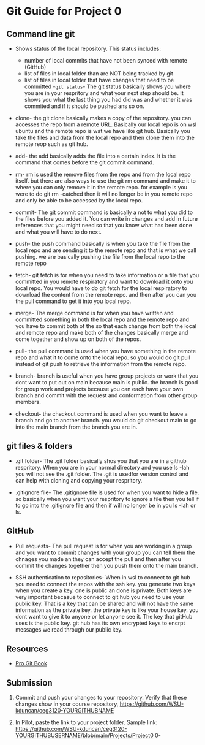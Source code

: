 # Git Guide for Project 0

## Command line git
  - Shows status of the local repository. This status includes:
    - number of local commits that have not been synced with remote (GitHub)
    - list of files in local folder than are NOT being tracked by git
    - list of files in local folder that have changes that need to be committed
 -`git status`-
The git status basically shows you where you are in your respritory and what your next step should be. It shows you what the last thing you had did was and whether it was commited 
and if it should be pushed ans so on.

- clone-
the git clone basically makes a copy of the repository. you can accesses the repo from a remote URL. Basically our local repo is on wsl ubuntu and the remote repo is wat we have like git hub. Basically you take the files and data from the local repo and then clone them into the remote reop such as git hub.

- add-
the add basically adds the file into a certain index. It is the command that comes before the git commit command.

- rm-
rm is used the remove files from the repo and from the local repo itself. but there are also ways to use the git rm command and make it to where you can only remove it in the remote repo. for example is you were to do git rm -catched then it will no longer be in you remote repo and only be able to be accessed by the local repo.

- commit-
The git commit command is basically a not to what you did to the files before you added it. You can write in changes and add in future references that you might need so that you know what has been done and what you will have to do next.

- push-
 the push command basically is when you take the file from the local repo and are sending it to the remote repo and that is what we call pushing. we are basically pushing the file from the local repo to the remote repo

- fetch-
 git fetch is for when you need to take information or a file that you committed in you remote respiratory and want to download it onto you local repo. You would have to do git fetch for the local respiratory to download the content from the remote repo. and then after you can you the pull command to get it into you local repo.

- merge-
 The merge command is for when you have written and committed something in both the local repo and the remote repo and you have to commit both of the so that each change from both the local and remote repo and make both of the changes basically merge and come together and show up on both of the repos.

- pull-
 the pull command is used when you have something in the remote repo and what it to come onto the local repo. so you would do git pull instead of git push to retrieve the information from the remote repo.

- branch-
branch is useful when you have group projects or work that you dont want to put out on main because main is public. the branch is good for group work and projects because you can each have your own branch and commit with the request and conformation from other group members.

- checkout-
the checkout command is used when you want to leave a branch and go to another branch. you would do git checkout main to go into the main branch from the branch you are in.


## git files & folders

- .git folder-
The .git folder basically shos you that you are in a github respritory. When you are in your normal directory and you use ls -lah you will not see the .git folder. The .git is usedfor version control and can help with cloning and copying your respritory.

- .gitignore file- 
The .gitignore file is used for when you want to hide a file. so basically when you want your respritory to ignore a file then you tell if to go into the .gitignore file and then if will no longer be in you ls -lah or ls.

## GitHub

- Pull requests-
The pull request is for when you are working in a group and you want to commit changes with your group you can tell them the chnages you made an they can accept the pull and then after you commit the changes together then you push them onto the main branch. 

- SSH authentication to repositories-
When in wsl to connect to git hub you need to connect the repos with the ssh key. you generate two keys when you create a key. one is public an done is private. Both keys are very important becasue to connect to git hub you need to use your public key. That is a key that can be shared and will not have the same information as the private key. the private key is like your house key. you dont want to give it to anyone or let anyone see it. The key that gitHub uses is the public key. git hub has its own encrypted keys to encrpt messages we read through our public key.

## Resources

- [Pro Git Book](https://git-scm.com/book/en/v2)

## Submission

1. Commit and push your changes to your repository. Verify that these changes show in your course repository, https://github.com/WSU-kduncan/ceg3120-YOURGITHUBNAME

2. In Pilot, paste the link to your project folder. Sample link: https://github.com/WSU-kduncan/ceg3120-YOURGITHUBUSERNAME/blob/main/Projects/Project0 0-
